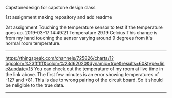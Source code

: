 Capstonedesign
for capstone design class

1st assignment
making repository and add readme

2st assignment
Touching the temperature sensor to test if the temperature goes up.
2019-03-17 14:49:21 Temperature 29.19 Celcius
This change is from my hand touching the sensor varying around 9 degrees from it's normal room temperature.

*** 
https://thingspeak.com/channels/725826/charts/1?bgcolor=%23ffffff&color=%23d62020&dynamic=true&results=60&type=line&update=15
You can check out the temperature of my room at live time in the link above.
The first few minutes is an error showing temperatures of -127 and +81. This is due to wrong pairing of the circuit board. So it should be neligible to the true data.
***

